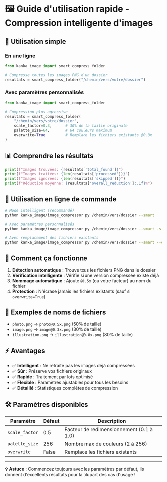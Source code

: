 # 🖼️ Guide d'utilisation rapide - Compression intelligente d'images

## 🚀 Utilisation simple

### En une ligne
```python
from kanka_image import smart_compress_folder

# Compresse toutes les images PNG d'un dossier
resultats = smart_compress_folder("/chemin/vers/votre/dossier")
```

### Avec paramètres personnalisés
```python
from kanka_image import smart_compress_folder

# Compression plus agressive
resultats = smart_compress_folder(
    "/chemin/vers/votre/dossier",
    scale_factor=0.3,      # 30% de la taille originale
    palette_size=64,       # 64 couleurs maximum
    overwrite=True         # Remplace les fichiers existants @0.3x
)
```

## 📊 Comprendre les résultats

```python
print(f"Images trouvées: {resultats['total_found']}")
print(f"Images traitées: {len(resultats['processed'])}")
print(f"Images ignorées: {len(resultats['skipped'])}")
print(f"Réduction moyenne: {resultats['overall_reduction']:.1f}%")
```

## 🔧 Utilisation en ligne de commande

```bash
# Mode intelligent (recommandé)
python kanka_image/image_compressor.py /chemin/vers/dossier --smart

# Avec paramètres personnalisés
python kanka_image/image_compressor.py /chemin/vers/dossier --smart -s 0.3 -c 64 -v

# Avec remplacement des fichiers existants
python kanka_image/image_compressor.py /chemin/vers/dossier --smart --overwrite
```

## 📁 Comment ça fonctionne

1. **Détection automatique** : Trouve tous les fichiers PNG dans le dossier
2. **Vérification intelligente** : Vérifie si une version compressée existe déjà
3. **Nommage automatique** : Ajoute `@0.5x` (ou votre facteur) au nom du fichier
4. **Protection** : N'écrase jamais les fichiers existants (sauf si `overwrite=True`)

## 📝 Exemples de noms de fichiers

- `photo.png` → `photo@0.5x.png` (50% de taille)
- `image.png` → `image@0.3x.png` (30% de taille)
- `illustration.png` → `illustration@0.8x.png` (80% de taille)

## ⚡ Avantages

- ✅ **Intelligent** : Ne retraite pas les images déjà compressées
- ✅ **Sûr** : Préserve vos fichiers originaux
- ✅ **Rapide** : Traitement par lots optimisé
- ✅ **Flexible** : Paramètres ajustables pour tous les besoins
- ✅ **Détaillé** : Statistiques complètes de compression

## 🛠️ Paramètres disponibles

| Paramètre | Défaut | Description |
|-----------|--------|-------------|
| `scale_factor` | 0.5 | Facteur de redimensionnement (0.1 à 1.0) |
| `palette_size` | 256 | Nombre max de couleurs (2 à 256) |
| `overwrite` | False | Remplace les fichiers existants |

---

**💡 Astuce** : Commencez toujours avec les paramètres par défaut, ils donnent d'excellents résultats pour la plupart des cas d'usage !
